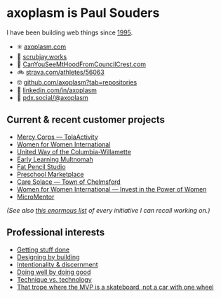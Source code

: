 axoplasm is Paul Souders
========================
I have been building web things since [1995](https://web.archive.org/web/19970218080413/http://darkwing.uoregon.edu/~psouders/).

* ✳️  [axoplasm.com](//axoplasm.com)
* 💼 [scrubjay.works](//scrubjay.works/)
* 🗻 [CanYouSeeMtHoodFromCouncilCrest.com](//canyouseemthoodfromcouncilcrest.com/)
* 🚲 [strava.com/athletes/56063](//strava.com/athletes/56063)
* 🤓 [github.com/axoplasm?tab=repositories](//github.com/axoplasm?tab=repositories)
* 👔 [linkedin.com/in/axoplasm](//linkedin.com/in/axoplasm/)
* 🐘 [pdx.social/@axoplasm](//pdx.social/@axoplasm)


Current & recent customer projects
----------------------------------
* [Mercy Corps — TolaActivity](https://tola-activity.mercycorps.org)
* [Women for Women International](https://www.womenforwomen.org)
* [United Way of the Columbia-Willamette](http://unitedway-pdx.org/)
* [Early Learning Multnomah](https://www.earlylearningmultnomah.org)
* [Fat Pencil Studio](https://fatpencilstudio.com)
* [Preschool Marketplace](https://preschoolmarketplace.org)
* [Care Solace — Town of Chelmsford](https://caresolace.com/site/chelmsford-ma)
* [Women for Women International — Invest in the Power of Women](http://www.womenforwomen.org/powerofwomen/)
* [MicroMentor](https://www.micromentor.org)

*(See also [this enormous list](https://github.com/axoplasm/axoplasm/blob/main/web-things.md) of every initiative I can recall working on.)*


Professional interests
----------------------
* [Getting stuff done](https://axoplasm.com/web-log/seven-year-report/)
* [Designing by building](https://axoplasm.com/web-log/imagining-and-building/)
* [Intentionality & discernment](https://axoplasm.com/web-log/right-and-wrong/)
* [Doing well by doing good](https://axoplasm.com/web-log/its-ok-do-well-while-doing-good/)
* [Technique vs. technology](https://axoplasm.com/web-log/technique-and-technology/)
* [That trope where the MVP is a skateboard, not a car with one wheel](https://axoplasm.com/web-log/django-vs-drupal/)
